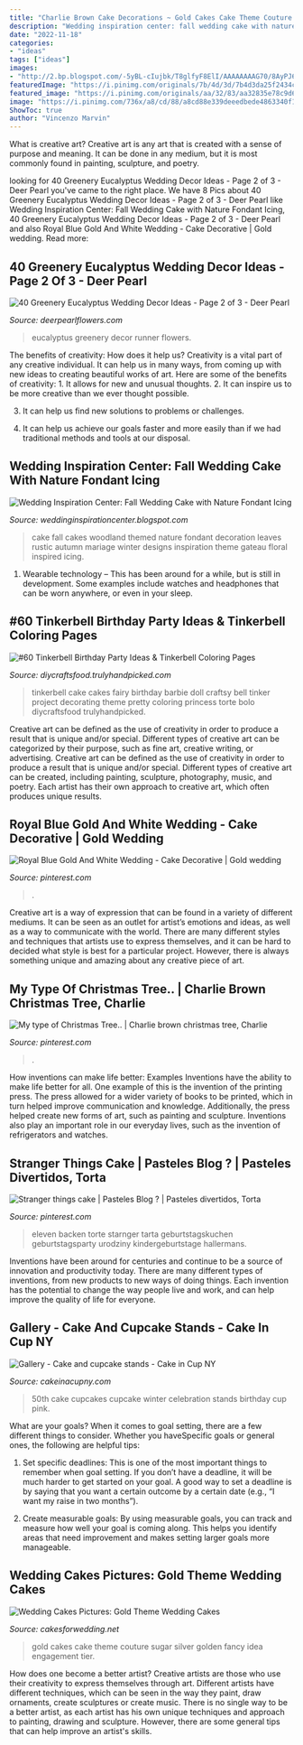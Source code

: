 ```yaml
---
title: "Charlie Brown Cake Decorations ~ Gold Cakes Cake Theme Couture Sugar Silver Golden Fancy Idea Engagement Tier"
description: "Wedding inspiration center: fall wedding cake with nature fondant icing"
date: "2022-11-18"
categories:
- "ideas"
tags: ["ideas"]
images:
- "http://2.bp.blogspot.com/-5yBL-cIujbk/T8glfyF8ElI/AAAAAAAAG70/8AyPJ6nYOvk/s1600/gold-wedding-cake-idea.jpg"
featuredImage: "https://i.pinimg.com/originals/7b/4d/3d/7b4d3da25f2434c80e876593d42ea199.jpg"
featured_image: "https://i.pinimg.com/originals/aa/32/83/aa32835e78c9d66dcd4bf2d970c02118.jpg"
image: "https://i.pinimg.com/736x/a8/cd/88/a8cd88e339deeedbede4863340f1d889.jpg"
ShowToc: true
author: "Vincenzo Marvin"
---
```



What is creative art?
Creative art is any art that is created with a sense of purpose and meaning. It can be done in any medium, but it is most commonly found in painting, sculpture, and poetry.

	

		
looking for 40 Greenery Eucalyptus Wedding Decor Ideas - Page 2 of 3 - Deer Pearl you've came to the right place. We have 8 Pics about 40 Greenery Eucalyptus Wedding Decor Ideas - Page 2 of 3 - Deer Pearl like Wedding Inspiration Center: Fall Wedding Cake with Nature Fondant Icing, 40 Greenery Eucalyptus Wedding Decor Ideas - Page 2 of 3 - Deer Pearl and also Royal Blue Gold And White Wedding - Cake Decorative | Gold wedding. Read more:
		
    
## 40 Greenery Eucalyptus Wedding Decor Ideas - Page 2 Of 3 - Deer Pearl

<img loading=lazy src="https://www.deerpearlflowers.com/wp-content/uploads/2016/12/Eucalyptus-wedding-runner-via-Edyta-Szyszlo.jpg" onerror="this.onerror=null;this.src='https://tse3.mm.bing.net/th?id=OIP.2uv9ZeFOkBsOkYCa7iSmNQHaLH&amp;pid=15.1';" alt="40 Greenery Eucalyptus Wedding Decor Ideas - Page 2 of 3 - Deer Pearl">

_Source: deerpearlflowers.com_

>eucalyptus greenery decor runner flowers. 

	

The benefits of creativity: How does it help us?
Creativity is a vital part of any creative individual. It can help us in many ways, from coming up with new ideas to creating beautiful works of art. Here are some of the benefits of creativity: 1. It allows for new and unusual thoughts.
2. It can inspire us to be more creative than we ever thought possible.

3. It can help us find new solutions to problems or challenges.

4. It can help us achieve our goals faster and more easily than if we had traditional methods and tools at our disposal.

    
## Wedding Inspiration Center: Fall Wedding Cake With Nature Fondant Icing

<img loading=lazy src="https://3.bp.blogspot.com/-gkW0YgbtUnw/T92CxxNt4cI/AAAAAAAAAZ8/Q_YKqElf-08/s1600/Fall+Wedding+Cake+with+Floral+Decoration.jpg" onerror="this.onerror=null;this.src='https://tse2.mm.bing.net/th?id=OIP.bNSS8_2IkbYaEF-hPWfiewAAAA&amp;pid=15.1';" alt="Wedding Inspiration Center: Fall Wedding Cake with Nature Fondant Icing">

_Source: weddinginspirationcenter.blogspot.com_

>cake fall cakes woodland themed nature fondant decoration leaves rustic autumn mariage winter designs inspiration theme gateau floral inspired icing. 

	

1. Wearable technology – This has been around for a while, but is still in development. Some examples include watches and headphones that can be worn anywhere, or even in your sleep.

    
## #60 Tinkerbell Birthday Party Ideas &amp; Tinkerbell Coloring Pages

<img loading=lazy src="https://diycraftsfood.trulyhandpicked.com/wp-content/uploads/2016/05/Tinkerbell-cakes_li.jpg" onerror="this.onerror=null;this.src='https://tse4.mm.bing.net/th?id=OIP.CTGGsyKFhYJrOAgtXuyAjQHaKM&amp;pid=15.1';" alt="#60 Tinkerbell Birthday Party Ideas &amp; Tinkerbell Coloring Pages">

_Source: diycraftsfood.trulyhandpicked.com_

>tinkerbell cake cakes fairy birthday barbie doll craftsy bell tinker project decorating theme pretty coloring princess torte bolo diycraftsfood trulyhandpicked. 

	

Creative art can be defined as the use of creativity in order to produce a result that is unique and/or special. Different types of creative art can be categorized by their purpose, such as fine art, creative writing, or advertising.
Creative art can be defined as the use of creativity in order to produce a result that is unique and/or special. Different types of creative art can be created, including painting, sculpture, photography, music, and poetry. Each artist has their own approach to creative art, which often produces unique results.

    
## Royal Blue Gold And White Wedding - Cake Decorative | Gold Wedding

<img loading=lazy src="https://i.pinimg.com/originals/aa/32/83/aa32835e78c9d66dcd4bf2d970c02118.jpg" onerror="this.onerror=null;this.src='https://tse4.mm.bing.net/th?id=OIP.phZgTfgNNU7Bm4h4O7IGDAHaLI&amp;pid=15.1';" alt="Royal Blue Gold And White Wedding - Cake Decorative | Gold wedding">

_Source: pinterest.com_

>. 

	

Creative art is a way of expression that can be found in a variety of different mediums. It can be seen as an outlet for artist’s emotions and ideas, as well as a way to communicate with the world. There are many different styles and techniques that artists use to express themselves, and it can be hard to decided what style is best for a particular project. However, there is always something unique and amazing about any creative piece of art.

    
## My Type Of Christmas Tree.. | Charlie Brown Christmas Tree, Charlie

<img loading=lazy src="https://i.pinimg.com/originals/7b/4d/3d/7b4d3da25f2434c80e876593d42ea199.jpg" onerror="this.onerror=null;this.src='https://tse4.mm.bing.net/th?id=OIP.GlbhMq0vgmJIuqnJBdUN8wHaKu&amp;pid=15.1';" alt="My type of Christmas Tree.. | Charlie brown christmas tree, Charlie">

_Source: pinterest.com_

>. 

	

How inventions can make life better: Examples
Inventions have the ability to make life better for all. One example of this is the invention of the printing press. The press allowed for a wider variety of books to be printed, which in turn helped improve communication and knowledge. Additionally, the press helped create new forms of art, such as painting and sculpture. Inventions also play an important role in our everyday lives, such as the invention of refrigerators and watches.

    
## Stranger Things Cake | Pasteles Blog ? | Pasteles Divertidos, Torta

<img loading=lazy src="https://i.pinimg.com/736x/a8/cd/88/a8cd88e339deeedbede4863340f1d889.jpg" onerror="this.onerror=null;this.src='https://tse3.mm.bing.net/th?id=OIP.GlJDlccOwYSh624NPYIaBgHaJ3&amp;pid=15.1';" alt="Stranger things cake | Pasteles Blog ? | Pasteles divertidos, Torta">

_Source: pinterest.com_

>eleven backen torte starnger tarta geburtstagskuchen geburtstagsparty urodziny kindergeburtstage hallermans. 

	

Inventions have been around for centuries and continue to be a source of innovation and productivity today. There are many different types of inventions, from new products to new ways of doing things. Each invention has the potential to change the way people live and work, and can help improve the quality of life for everyone.

    
## Gallery - Cake And Cupcake Stands - Cake In Cup NY

<img loading=lazy src="http://cakeinacupny.com/wp-content/uploads/2011/07/Fabulous-50th-3307.jpg" onerror="this.onerror=null;this.src='https://tse2.mm.bing.net/th?id=OIP.tzdxrN2DVRJs2W4C8ZbaFQHaLM&amp;pid=15.1';" alt="Gallery - Cake and cupcake stands - Cake in Cup NY">

_Source: cakeinacupny.com_

>50th cake cupcakes cupcake winter celebration stands birthday cup pink. 

	

What are your goals?
When it comes to goal setting, there are a few different things to consider. Whether you haveSpecific goals or general ones, the following are helpful tips:
1. Set specific deadlines: This is one of the most important things to remember when goal setting. If you don’t have a deadline, it will be much harder to get started on your goal. A good way to set a deadline is by saying that you want a certain outcome by a certain date (e.g., “I want my raise in two months”).

2. Create measurable goals: By using measurable goals, you can track and measure how well your goal is coming along. This helps you identify areas that need improvement and makes setting larger goals more manageable.

    
## Wedding Cakes Pictures: Gold Theme Wedding Cakes

<img loading=lazy src="http://2.bp.blogspot.com/-5yBL-cIujbk/T8glfyF8ElI/AAAAAAAAG70/8AyPJ6nYOvk/s1600/gold-wedding-cake-idea.jpg" onerror="this.onerror=null;this.src='https://tse4.mm.bing.net/th?id=OIP.L7Sm3mMJa2zAmxcNAxdhMwAAAA&amp;pid=15.1';" alt="Wedding Cakes Pictures: Gold Theme Wedding Cakes">

_Source: cakesforwedding.net_

>gold cakes cake theme couture sugar silver golden fancy idea engagement tier. 

	

How does one become a better artist?
Creative artists are those who use their creativity to express themselves through art. Different artists have different techniques, which can be seen in the way they paint, draw ornaments, create sculptures or create music. There is no single way to be a better artist, as each artist has his own unique techniques and approach to painting, drawing and sculpture. However, there are some general tips that can help improve an artist's skills.

